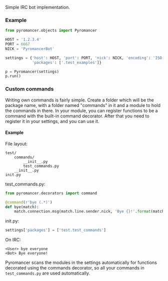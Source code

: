 Simple IRC bot implementation.

### Example

```python
from pyromancer.objects import Pyromancer

HOST = '1.2.3.4'
PORT = 6667
NICK = 'PyromancerBot'

settings = {'host': HOST, 'port': PORT, 'nick': NICK, 'encoding': 'ISO-8859-1',
            'packages': ['.test_examples']}

p = Pyromancer(settings)
p.run()
```

### Custom commands
Writing own commands is fairly simple. Create a folder which will be the package name, with a folder named "commands" in it and a module to hold the commands in there. In your module, you can register functions to be a command with the built-in command decorator. After that you need to register it in your settings, and you can use it.

#### Example

File layout:

```
test/
    commands/
        __init__.py
        test_commands.py
    __init__.py
init.py
```

test_commands.py:

```python
from pyromancer.decorators import command

@command(r'bye (.*)')
def bye(match):
    match.connection.msg(match.line.sender.nick, 'Bye {}!'.format(match[1]))
```

init.py:

```python
settings['packages'] = ['test.test_commands']
```

On IRC:

```
<User> bye everyone
<Bot> Bye everyone!
```

Pyromancer scans the modules in the settings automatically for functions decorated using the commands decorator, so all your commands in `test_commands.py` are used automatically.
